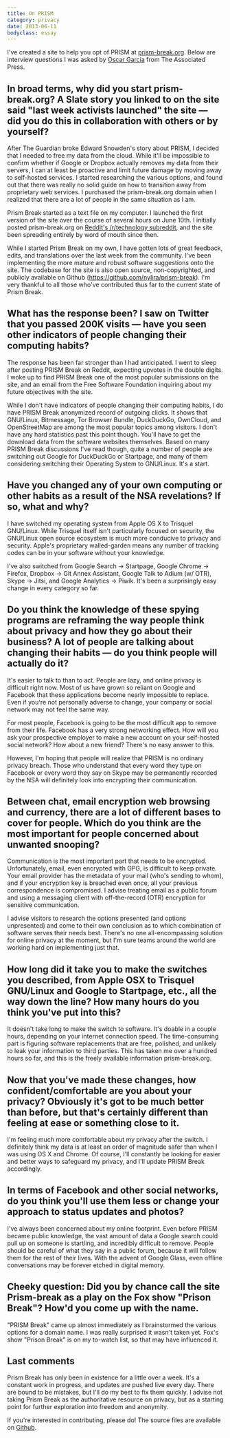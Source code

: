```yaml
---
title: On PRISM
category: privacy
date: 2013-06-11
bodyclass: essay
---
```


I've created a site to help you opt of PRISM at [prism-break.org](https://prism-break.org). Below are interview questions I was asked by [Oscar Garcia](https://twitter.com/oskargarcia) from The Associated Press.

## In broad terms, why did you start prism-break.org? A Slate story you linked to on the site said "last week activists launched" the site — did you do this in collaboration with others or by yourself?

After The Guardian broke Edward Snowden's story about PRISM, I decided that I needed to free my data from the cloud. While it'll be impossible to confirm whether if Google or Dropbox actually removes my data from their servers, I can at least be proactive and limit future damage by moving away to self-hosted services. I started researching the various options, and found out that there was really no solid guide on how to transition away from proprietary web services. I purchased the prism-break.org domain when I realized that there are a lot of people in the same situation as I am.

Prism Break started as a text file on my computer. I launched the first version of the site over the course of several hours on June 10th. I initially posted prism-break.org on [Reddit's /r/technology subreddit](http://www.reddit.com/r/technology/comments/1g1sxa/how_to_opt_out_of_prism_the_nsas_global_data/), and the site been spreading entirely by word of mouth since then.

While I started Prism Break on my own, I have gotten lots of great feedback, edits, and translations over the last week from the community. I've been implementing the more mature and robust software suggestions onto the site. The codebase for the site is also open source, non-copyrighted, and publicly available on Github (https://github.com/nylira/prism-break). I'm very thankful to all those who've contributed thus far to the current state of Prism Break.

## What has the response been? I saw on Twitter that you passed 200K visits — have you seen other indicators of people changing their computing habits? 

The response has been far stronger than I had anticipated. I went to sleep after posting PRISM Break on Reddit, expecting upvotes in the double digits. I woke up to find PRISM Break one of the most popular submissions on the site, and an email from the Free Software Foundation inquiring about my future objectives with the site.

While I don't have indicators of people changing their computing habits, I do have PRISM Break anonymized record of outgoing clicks. It shows that GNU/Linux, Bitmessage, Tor Browser Bundle, DuckDuckGo, OwnCloud, and OpenStreetMap are among the most popular topics among visitors. I don't have any hard statistics past this point though. You'll have to get the download data from the software websites themselves. Based on many PRISM Break discussions I've read though, quite a number of people are switching out Google for DuckDuckGo or Startpage, and many of them considering switching their Operating System to GNU/Linux. It's a start. 

## Have you changed any of your own computing or other habits as a result of the NSA revelations? If so, what and why? 

I have switched my operating system from Apple OS X to Trisquel GNU/Linux. While Trisquel itself isn't particularly focused on security, the GNU/Linux open source ecosystem is much more conducive to privacy and security. Apple's proprietary walled-garden means any number of tracking codes can be in your software without your knowledge.

I've also switched from Google Search -> Startpage, Google Chrome -> Firefox, Dropbox -> Git Annex Assistant, Google Talk to Adium (w/ OTR), Skype -> Jitsi, and Google Analytics -> Piwik. It's been a surprisingly easy change in every category so far.

## Do you think the knowledge of these spying programs are reframing the way people think about privacy and how they go about their business? A lot of people are talking about changing their habits — do you think people will actually do it? 

It's easier to talk to than to act. People are lazy, and online privacy is difficult right now. Most of us have grown so reliant on Google and Facebook that these applications become nearly impossible to replace. Even if you're not personally adverse to change, your company or social network may not feel the same way.

For most people, Facebook is going to be the most difficult app to remove from their life. Facebook has a very strong networking effect. How will you ask your prospective employer to make a new account on your self-hosted social network? How about a new friend? There's no easy answer to this.

However, I'm hoping that people will realize that PRISM is no ordinary privacy breach. Those who understand that every word they type on Facebook or every word they say on Skype may be permanently recorded by the NSA will definitely look into encrypting their communication.


## Between chat, email encryption web browsing and currency, there are a lot of different bases to cover for people. Which do you think are the most important for people concerned about unwanted snooping? 

Communication is the most important part that needs to be encrypted. Unfortunately, email, even encrypted with GPG, is difficult to keep private. Your email provider has the metadata of your mail (who's sending to whom), and if your encryption key is breached even once, all your previous correspondence is compromised. I advise treating email as a public forum and using a messaging client with off-the-record (OTR) encryption for sensitive communication.

I advise visitors to research the options presented (and options unpresented) and come to their own conclusion as to which combination of software serves their needs best. There's no one all-encompassing solution for online privacy at the moment, but I'm sure teams around the world are working hard on implementing just that.

## How long did it take you to make the switches you described, from Apple OSX to Trisquel GNU/Linux and Google to Startpage, etc., all the way down the line? How many hours do you think you've put into this? 

It doesn't take long to make the switch to software. It's doable in a couple hours, depending on your internet connection speed. The time-consuming part is figuring software replacements that are free, polished, and unlikely to leak your information to third parties. This has taken me over a hundred hours so far, and this is the freely available information prism-break.org.

## Now that you've made these changes, how confident/comfortable are you about your privacy? Obviously it's got to be much better than before, but that's certainly different than feeling at ease or something close to it.

I'm feeling much more comfortable about my privacy after the switch. I definitely think my data is at least an order of magnitude safer than when I was using OS X and Chrome. Of course, I'll constantly be looking for easier and better ways to safeguard my privacy, and I'll update PRISM Break accordingly.

## In terms of Facebook and other social networks, do you think you'll use them less or change your approach to status updates and photos?

I've always been concerned about my online footprint. Even before PRISM became public knowledge, the vast amount of data a Google search could pull up on someone is startling, and incredibly difficult to remove. People should be careful of what they say in a public forum, because it will follow them for the rest of their lives. With the advent of Google Glass, even offline conversations may be forever etched in digital memory.

## Cheeky question: Did you by chance call the site Prism-break as a play on the Fox show "Prison Break"? How'd you come up with the name.

"PRISM Break" came up almost immediately as I brainstormed the various options for a domain name. I was really surprised it wasn't taken yet. Fox's show "Prison Break" is on my to-watch list, so that may have influenced it. 

## Last comments

Prism Break has only been in existence for a little over a week. It's a constant work in progress, and updates are pushed live every day. There are bound to be mistakes, but I'll do my best to fix them quickly. I advise not taking Prism Break as the authoritative resource on privacy, but as a starting point for further exploration into freedom and anonymity.

If you're interested in contributing, please do! The source files are available on [Github](https://github.com/nylira/prism-break).
